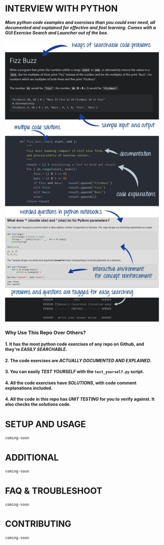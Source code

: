 # INTERVIEW WITH PYTHON

##### More python code examples and exercises than you could ever need, all documented and explained for effective and fast learning. Comes with a *GUI Exercise Search and Launcher* out of the box.

<p align="center">
  <img src="/images/interview-with-python-hero.png"/>
</p>

### Why Use This Repo Over Others?
#### 1. It has the most python code exercises of any repo on Github, and they're *EASILY SEARCHABLE*.
#### 2. The code exercises are *ACTUALLY DOCUMENTED AND EXPLAINED*.
#### 3. You can easily *TEST YOURSELF* with the `test_yourself.py` script.
#### 4. All the code exercises have *SOLUTIONS*, with code comment explanations included.
#### 4. All the code in this repo has *UNIT TESTING* for you to verify against. It also checks the *solutions* code.

# SETUP AND USAGE

`coming-soon`

# ADDITIONAL

`coming-soon`

# FAQ & TROUBLESHOOT

`coming-soon`

# CONTRIBUTING
`coming-soon`

